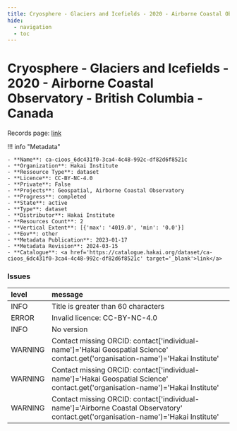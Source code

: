 ```yaml
---
title: Cryosphere - Glaciers and Icefields - 2020 - Airborne Coastal Observatory - British Columbia - Canada
hide:
  - navigation
  - toc
---
```


# Cryosphere - Glaciers and Icefields - 2020 - Airborne Coastal Observatory - British Columbia - Canada

Records page: <a href='https://catalogue.hakai.org/dataset/ca-cioos_6dc431f0-3ca4-4c48-992c-df82d6f8521c' target='_blank'>link</a>

<div id='map'></div>

!!! info "Metadata"
    
    - **Name**: ca-cioos_6dc431f0-3ca4-4c48-992c-df82d6f8521c 
    - **Organization**: Hakai Institute 
    - **Ressource Type**: dataset 
    - **Licence**: CC-BY-NC-4.0 
    - **Private**: False 
    - **Projects**: Geospatial, Airborne Coastal Observatory 
    - **Progress**: completed 
    - **State**: active 
    - **Type**: dataset 
    - **Distributor**: Hakai Institute 
    - **Resources Count**: 2 
    - **Vertical Extent**: [{'max': '4019.0', 'min': '0.0'}] 
    - **Eov**: other 
    - **Metadata Publication**: 2023-01-17 
    - **Metadata Revision**: 2024-03-15 
    - **Catalogue**: <a href='https://catalogue.hakai.org/dataset/ca-cioos_6dc431f0-3ca4-4c48-992c-df82d6f8521c' target='_blank'>link</a> 

### Issues

| level   | message                                                                                                                             |
|:--------|:------------------------------------------------------------------------------------------------------------------------------------|
| INFO    | Title is greater than 60 characters                                                                                                 |
| ERROR   | Invalid licence: CC-BY-NC-4.0                                                                                                       |
| INFO    | No version                                                                                                                          |
| WARNING | Contact missing ORCID: contact['individual-name']='Hakai Geospatial Science' contact.get('organisation-name')='Hakai Institute'     |
| WARNING | Contact missing ORCID: contact['individual-name']='Hakai Geospatial Science' contact.get('organisation-name')='Hakai Institute'     |
| WARNING | Contact missing ORCID: contact['individual-name']='Airborne Coastal Observatory' contact.get('organisation-name')='Hakai Institute' |

<script>
   document.addEventListener("DOMContentLoaded", function() {
    var map = L.map('map').setView([51.505, -125.09], 5);
    L.tileLayer('https://tile.openstreetmap.org/{z}/{x}/{y}.png', {
        maxZoom: 19,
        attribution: '&copy; <a href="http://www.openstreetmap.org/copyright">OpenStreetMap</a>'
    }).addTo(map);
    var geojsonFeature = {
        "type": "Feature",
        "properties": {
            "name" : "Cryosphere - Glaciers and Icefields - 2020 - Airborne Coastal Observatory - British Columbia - Canada"
        },
        "geometry": {'type': 'Polygon', 'coordinates': [[[-136.8, 48.07], [-113.7, 48.07], [-113.7, 58.42], [-136.8, 58.42], [-136.8, 48.07]]]}
    }
    L.geoJSON(geojsonFeature).addTo(map);
   })
</script>